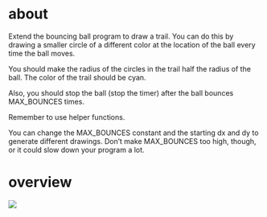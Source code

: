 # about
Extend the bouncing ball program to draw a trail. You can do this by drawing a smaller circle of a different color at the location of the ball every time the ball moves.

You should make the radius of the circles in the trail half the radius of the ball. The color of the trail should be cyan.

Also, you should stop the ball (stop the timer) after the ball bounces MAX_BOUNCES times.

Remember to use helper functions.

You can change the MAX_BOUNCES constant and the starting dx and dy to generate different drawings. Don’t make MAX_BOUNCES too high, though, or it could slow down your program a lot.

# overview
<img src="https://media.giphy.com/media/v1.Y2lkPTc5MGI3NjExNDY4YzViYWZiOTE2MjVlYmZhZDg4MjUxZTExNDcwNDUyZDYzNWM5MyZjdD1n/NPQ5GBEGZY5hIPRWyh/giphy.gif" />

